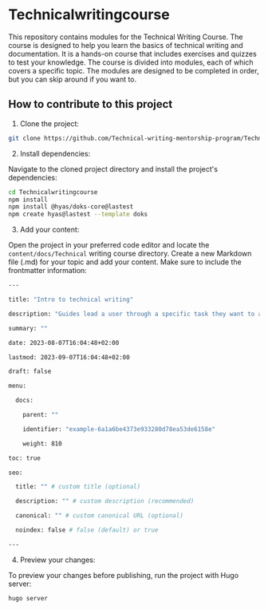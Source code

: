 # Technicalwritingcourse

This repository contains modules for the Technical Writing Course. The course is designed to help you learn the basics of technical writing and documentation. It is a hands-on course that includes exercises and quizzes to test your knowledge. The course is divided into modules, each of which covers a specific topic. The modules are designed to be completed in order, but you can skip around if you want to.

## How to contribute to this project

1. Clone the project:

```bash
git clone https://github.com/Technical-writing-mentorship-program/Technicalwritingcourse.git
```

2. Install dependencies:

Navigate to the cloned project directory and install the project's dependencies:

```bash
cd Technicalwritingcourse
npm install
npm install @hyas/doks-core@lastest
npm create hyas@lastest --template doks
```

3.  Add your content:

Open the project in your preferred code editor and locate the `content/docs/Technical` writing course directory. Create a new Markdown file (.md) for your topic and add your content.
Make sure to include the frontmatter information:

```bash
---

title: "Intro to technical writing"

description: "Guides lead a user through a specific task they want to accomplish, often with a sequence of steps."

summary: ""

date: 2023-08-07T16:04:48+02:00

lastmod: 2023-09-07T16:04:48+02:00

draft: false

menu:

  docs:

    parent: ""

    identifier: "example-6a1a6be4373e933280d78ea53de6158e"

    weight: 810

toc: true

seo:

  title: "" # custom title (optional)

  description: "" # custom description (recommended)

  canonical: "" # custom canonical URL (optional)

  noindex: false # false (default) or true

---
```

4. Preview your changes:

To preview your changes before publishing, run the project with Hugo server:

```bash
hugo server
```
